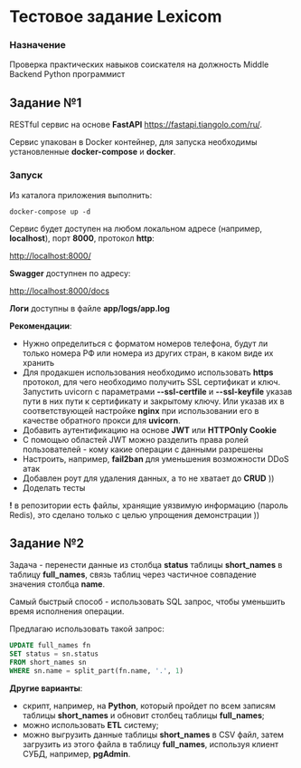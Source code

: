 # Тестовое задание Lexicom

### Назначение

Проверка практических навыков соискателя на должность Middle Backend Python программист

## Задание №1

RESTful сервис на основе **FastAPI** <https://fastapi.tiangolo.com/ru/>. 

Сервис упакован в Docker контейнер, для запуска необходимы установленные **docker-compose** и **docker**.

### Запуск

Из каталога приложения выполнить:

```shell
docker-compose up -d
```

Сервис будет доступен на любом локальном адресе (например, **localhost**), порт **8000**, протокол **http**:

<http://localhost:8000/>

**Swagger** доступнен по адресу:

<http://localhost:8000/docs>

**Логи** доступны в файле **app/logs/app.log**


**Рекомендации**:

- Нужно определиться с форматом номеров телефона, будут ли только номера РФ или номера из других стран, в каком виде их хранить
- Для продакшен использования необходимо использовать **https** протокол, для чего необходимо получить SSL сертификат и ключ. Запустить uvicorn с параметрами **--ssl-certfile** и **--ssl-keyfile** указав пути в них пути к сертификату и закрытому ключу. Или указав их в соответствующей настройке **nginx** при использовании его в качестве обратного прокси для **uvicorn**.
- Добавить аутентификацию на основе **JWT** или **HTTPOnly Cookie**
- С помощью областей JWT можно разделить права ролей пользователей - кому какие операции с данными разрешены
- Настроить, например, **fail2ban** для уменьшения возможности DDoS атак
- Добавлен роут для удаления данных, а то не хватает до **CRUD** ))
- Доделать тесты

**!** в репозитории есть файлы, хранящие уязвимую информацию (пароль Redis), это сделано только с целью упрощения демонстрации ))

## Задание №2

Задача - перенести данные из столбца **status** таблицы **short_names** в таблицу **full_names**, связь таблиц через частичное совпадение значения столбца **name**.

Самый быстрый способ - использовать SQL запрос, чтобы уменьшить время исполнения операции.

Предлагаю использовать такой запрос:

```sql
UPDATE full_names fn
SET status = sn.status
FROM short_names sn
WHERE sn.name = split_part(fn.name, '.', 1)
```

**Другие варианты**:
- скрипт, например, на **Python**, который пройдет по всем записям таблицы **short_names** и обновит столбец таблицы **full_names**;
- можно использовать **ETL** систему;
- можно выгрузить данные таблицы **short_names** в CSV файл, затем загрузить из этого файла в таблицу **full_names**, используя клиент СУБД, например, **pgAdmin**.
